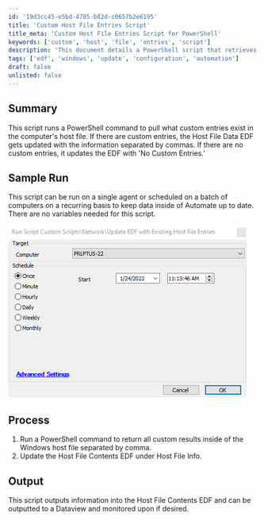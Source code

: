 ```yaml
---
id: '19d3cc45-e5bd-4705-b82d-c0657b2e6195'
title: 'Custom Host File Entries Script'
title_meta: 'Custom Host File Entries Script for PowerShell'
keywords: ['custom', 'host', 'file', 'entries', 'script']
description: 'This document details a PowerShell script that retrieves custom entries from the computer's host file, updating the Host File Data EDF accordingly. It can be run on individual agents or scheduled across multiple computers to ensure Automate data remains current.'
tags: ['edf', 'windows', 'update', 'configuration', 'automation']
draft: false
unlisted: false
---
```

## Summary

This script runs a PowerShell command to pull what custom entries exist in the computer's host file. If there are custom entries, the Host File Data EDF gets updated with the information separated by commas. If there are no custom entries, it updates the EDF with 'No Custom Entries.'

## Sample Run

This script can be run on a single agent or scheduled on a batch of computers on a recurring basis to keep data inside of Automate up to date. There are no variables needed for this script.

![Sample Run](../../../static/img/Hosts-File---Audit/image_1.png)

## Process

1. Run a PowerShell command to return all custom results inside of the Windows host file separated by comma.
2. Update the Host File Contents EDF under Host File Info.

## Output

This script outputs information into the Host File Contents EDF and can be outputted to a Dataview and monitored upon if desired.







